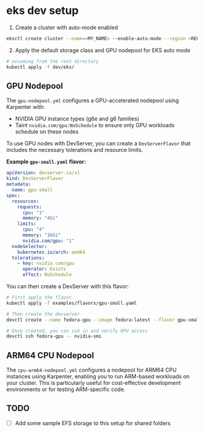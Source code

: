 # eks dev setup

1. Create a cluster with auto-mode enabled
```bash
eksctl create cluster --name=<MY_NAME> --enable-auto-mode --region <REGION>
```

2. Apply the default storage class and GPU nodepool for EKS auto mode

```bash
# assuming from the root directory
kubectl apply -f dev/eks/
```

## GPU Nodepool
The `gpu-nodepool.yml` configures a GPU-accelerated nodepool using Karpenter with:
- NVIDIA GPU instance types (g6e and g6 families)
- Taint `nvidia.com/gpu:NoSchedule` to ensure only GPU workloads schedule on these nodes

To use GPU nodes with DevServer, you can create a `DevServerFlavor` that includes the necessary tolerations and resource limits.

**Example `gpu-small.yaml` flavor:**
```yaml
apiVersion: devserver.io/v1
kind: DevServerFlavor
metadata:
  name: gpu-small
spec:
  resources:
    requests:
      cpu: "1"
      memory: "4Gi"
    limits:
      cpu: "4"
      memory: "16Gi"
      nvidia.com/gpu: "1"
  nodeSelector:
    kubernetes.io/arch: amd64
  tolerations:
    - key: nvidia.com/gpu
      operator: Exists
      effect: NoSchedule
```

You can then create a DevServer with this flavor:
```bash
# First apply the flavor
kubectl apply -f examples/flavors/gpu-small.yaml

# Then create the devserver
devctl create --name fedora-gpu --image fedora:latest --flavor gpu-small --ttl 4h

# Once created, you can ssh in and verify GPU access
devctl ssh fedora-gpu -- nvidia-smi
```

## ARM64 CPU Nodepool

The `cpu-arm64-nodepool.yml` configures a nodepool for ARM64 CPU instances using Karpenter, enabling you to run ARM-based workloads on your cluster. This is particularly useful for cost-effective development environments or for testing ARM-specific code.

## TODO
- [ ] Add some sample EFS storage to this setup for shared folders
